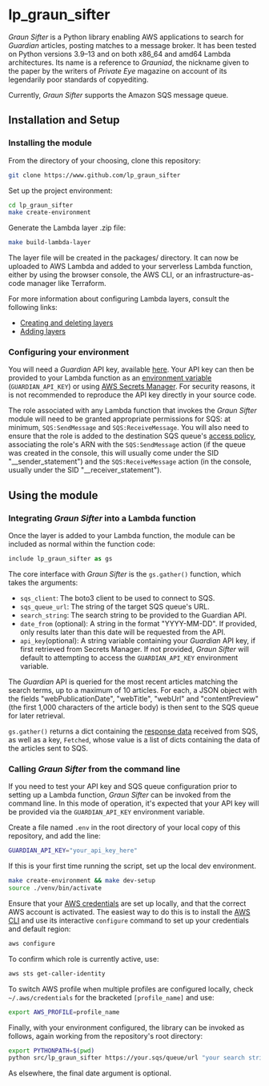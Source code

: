 # lp_graun_sifter

_Graun Sifter_ is a Python library enabling AWS applications to search for _Guardian_ articles, posting matches to a message broker. It has been tested on Python versions 3.9–13 and on both x86_64 and amd64 Lambda architectures. Its name is a reference to _Grauniad_, the nickname given to the paper by the writers of _Private Eye_ magazine on account of its legendarily poor standards of copyediting.

Currently, _Graun Sifter_ supports the Amazon SQS message queue.

## Installation and Setup

### Installing the module

From the directory of your choosing, clone this repository:

```sh
git clone https://www.github.com/lp_graun_sifter
```

Set up the project environment:

```sh
cd lp_graun_sifter
make create-environment
```

Generate the Lambda layer .zip file:

```sh
make build-lambda-layer
```

The layer file will be created in the packages/ directory. It can now be uploaded to AWS Lambda and added to your serverless Lambda function, either by using the browser console, the AWS CLI, or an infrastructure-as-code manager like Terraform.

For more information about configuring Lambda layers, consult the following links:

- [Creating and deleting layers](https://docs.aws.amazon.com/lambda/latest/dg/creating-deleting-layers.html)
- [Adding layers](https://docs.aws.amazon.com/lambda/latest/dg/adding-layers.html)

### Configuring your environment

You will need a _Guardian_ API key, available [here](https://open-platform.theguardian.com/access/). Your API key can then be provided to your Lambda function as an [environment variable](https://docs.aws.amazon.com/lambda/latest/dg/configuration-envvars.html) (`GUARDIAN_API_KEY`) or using [AWS Secrets Manager](https://docs.aws.amazon.com/lambda/latest/dg/with-secrets-manager.html). For security reasons, it is not recommended to reproduce the API key directly in your source code.

The role associated with any Lambda function that invokes the _Graun Sifter_ module will need to be granted appropriate permissions for SQS: at minimum, `SQS:SendMessage` and `SQS:ReceiveMessage`. You will also need to ensure that the role is added to the destination SQS queue's [access policy](https://docs.aws.amazon.com/AWSSimpleQueueService/latest/SQSDeveloperGuide/sqs-overview-of-managing-access.html), associating the role's ARN with the `SQS:SendMessage` action (if the queue was created in the console, this will usually come under the SID "__sender_statement") and the `SQS:ReceiveMessage` action (in the console, usually under the SID "__receiver_statement").

## Using the module

### Integrating _Graun Sifter_ into a Lambda function

Once the layer is added to your Lambda function, the module can be included as normal within the function code:

```python
include lp_graun_sifter as gs
```

The core interface with _Graun Sifter_ is the `gs.gather()` function, which takes the arguments:

- `sqs_client`: The boto3 client to be used to connect to SQS.
- `sqs_queue_url`: The string of the target SQS queue's URL.
- `search_string`: The search string to be provided to the Guardian API.
- `date_from` (optional): A string in the format "YYYY-MM-DD". If provided, only results later than this date will be requested from the API.
- `api_key`(optional): A string variable containing your _Guardian_ API key, if first retrieved from Secrets Manager. If not provided, _Graun Sifter_ will default to attempting to access the `GUARDIAN_API_KEY` environment variable.

The _Guardian_ API is queried for the most recent articles matching the search terms, up to a maximum of 10 articles. For each, a JSON object with the fields "webPublicationDate", "webTitle", "webUrl" and "contentPreview" (the first 1,000 characters of the article body) is then sent to the SQS queue for later retrieval.

`gs.gather()` returns a dict containing the [response data](https://boto3.amazonaws.com/v1/documentation/api/latest/reference/services/sqs/client/send_message_batch.html) received from SQS, as well as a key, `Fetched`, whose value is a list of dicts containing the data of the articles sent to SQS.

### Calling _Graun Sifter_ from the command line

If you need to test your API key and SQS queue configuration prior to setting up a Lambda function, _Graun Sifter_ can be invoked from the command line. In this mode of operation, it's expected that your API key will be provided via the `GUARDIAN_API_KEY` environment variable.

Create a file named `.env` in the root directory of your local copy of this repository, and add the line:

```sh
GUARDIAN_API_KEY="your_api_key_here"
```

If this is your first time running the script, set up the local dev environment.

```sh
make create-environment && make dev-setup
source ./venv/bin/activate
```

Ensure that your [AWS credentials](https://boto3.amazonaws.com/v1/documentation/api/latest/guide/credentials.html) are set up locally, and that the correct AWS account is activated. The easiest way to do this is to install the [AWS CLI](http://aws.amazon.com/cli/) and use its interactive `configure` command to set up your credentials and default region:

```sh
aws configure
```

To confirm which role is currently active, use:

```sh
aws sts get-caller-identity
```

To switch AWS profile when multiple profiles are configured locally, check `~/.aws/credentials` for the bracketed `[profile_name]` and use:

```sh
export AWS_PROFILE=profile_name
```

Finally, with your environment configured, the library can be invoked as follows, again working from the repository's root directory:

```sh
export PYTHONPATH=$(pwd)
python src/lp_graun_sifter https://your.sqs/queue/url "your search string" 2023-01-01
```

As elsewhere, the final date argument is optional.
